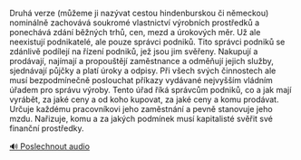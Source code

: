 
Druhá verze (můžeme ji nazývat cestou hindenburskou či německou) nominálně zachovává soukromé vlastnictví výrobních prostředků a ponechává zdání běžných trhů, cen, mezd a úrokových měr. Už ale neexistují podnikatelé, ale pouze správci podniků. Tito správci podniků se zdánlivě podílejí na řízení podniků, jež jsou jim svěřeny. Nakupují a prodávají, najímají a propouštějí zaměstnance a odměňují jejich služby, sjednávají půjčky a platí úroky a odpisy. Při všech svých činnostech ale musí bezpodmínečně poslouchat příkazy vydávané nejvyšším vládním úřadem pro správu výroby. Tento úřad říká správcům podniků, co a jak mají vyrábět, za jaké ceny a od koho kupovat, za jaké ceny a komu prodávat. Určuje každému pracovníkovi jeho zaměstnání a pevně stanovuje jeho mzdu. Nařizuje, komu a za jakých podmínek musí kapitalisté svěřit své finanční prostředky.

[🔊 Poslechnout audio](/data/7-paragraphs/audio/chapter_145/para_006-Druh-verze-meme-ji-nazvat-cestou-hindenbursko.mp3)
